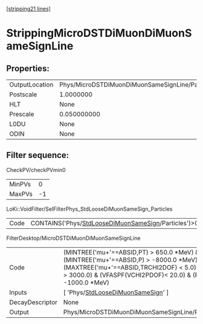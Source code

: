 [[stripping21 lines]](./stripping21-index)

# StrippingMicroDSTDiMuonDiMuonSameSignLine

## Properties:

|                |                                                 |
|----------------|-------------------------------------------------|
| OutputLocation | Phys/MicroDSTDiMuonDiMuonSameSignLine/Particles |
| Postscale      | 1.0000000                                       |
| HLT            | None                                            |
| Prescale       | 0.050000000                                     |
| L0DU           | None                                            |
| ODIN           | None                                            |

## Filter sequence:

CheckPV/checkPVmin0

|        |     |
|--------|-----|
| MinPVs | 0   |
| MaxPVs | -1  |

LoKi::VoidFilter/SelFilterPhys_StdLooseDiMuonSameSign_Particles

|      |                                                                                                              |
|------|--------------------------------------------------------------------------------------------------------------|
| Code | CONTAINS('Phys/[StdLooseDiMuonSameSign](./stripping21-commonparticles-stdloosedimuonsamesign)/Particles')\>0 |

FilterDesktop/MicroDSTDiMuonDiMuonSameSignLine

|                 |                                                                                                                                                                                                         |
|-----------------|---------------------------------------------------------------------------------------------------------------------------------------------------------------------------------------------------------|
| Code            | (MINTREE('mu+'==ABSID,PT) \> 650.0 \*MeV) & (MINTREE('mu+'==ABSID,P) \> -8000.0 \*MeV) & (MAXTREE('mu+'==ABSID,TRCHI2DOF) \< 5.0) & (MM \> 3000.0) & (VFASPF(VCHI2PDOF)\< 20.0) & (PT \> -1000.0 \*MeV) |
| Inputs          | [ 'Phys/[StdLooseDiMuonSameSign](./stripping21-commonparticles-stdloosedimuonsamesign)' ]                                                                                                             |
| DecayDescriptor | None                                                                                                                                                                                                    |
| Output          | Phys/MicroDSTDiMuonDiMuonSameSignLine/Particles                                                                                                                                                         |
